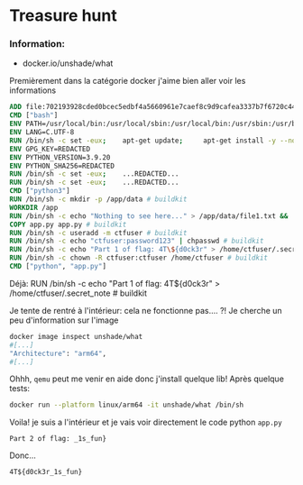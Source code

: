 # Treasure hunt

### Information:
- docker.io/unshade/what


Premièrement dans la catégorie docker j'aime bien aller voir les informations

```dockerfile
ADD file:702193928cded0bcec5edbf4a5660961e7caef8c9d9cafea3337b7f6720c4464 in / 
CMD ["bash"]
ENV PATH=/usr/local/bin:/usr/local/sbin:/usr/local/bin:/usr/sbin:/usr/bin:/sbin:/bin
ENV LANG=C.UTF-8
RUN /bin/sh -c set -eux; 	apt-get update; 	apt-get install -y --no-install-recommends 		ca-certificates 		netbase 		tzdata 	; 	rm -rf /var/lib/apt/lists/* # buildkit
ENV GPG_KEY=REDACTED
ENV PYTHON_VERSION=3.9.20
ENV PYTHON_SHA256=REDACTED
RUN /bin/sh -c set -eux; 	...REDACTED...	
RUN /bin/sh -c set -eux; 	...REDACTED...
CMD ["python3"]
RUN /bin/sh -c mkdir -p /app/data # buildkit
WORKDIR /app
RUN /bin/sh -c echo "Nothing to see here..." > /app/data/file1.txt &&     echo "Try harder!" > /app/data/file2.txt &&     echo "Getting warmer..." > /app/data/hidden.txt # buildkit
COPY app.py app.py # buildkit
RUN /bin/sh -c useradd -m ctfuser # buildkit
RUN /bin/sh -c echo "ctfuser:password123" | chpasswd # buildkit
RUN /bin/sh -c echo "Part 1 of flag: 4T\${d0ck3r" > /home/ctfuser/.secret_note # buildkit
RUN /bin/sh -c chown -R ctfuser:ctfuser /home/ctfuser # buildkit
CMD ["python", "app.py"]
```

Déjà: RUN /bin/sh -c echo "Part 1 of flag: 4T\${d0ck3r" > /home/ctfuser/.secret_note # buildkit

Je tente de rentré à l'intérieur: cela ne fonctionne pas.... ?!
Je cherche un peu d'information sur l'image 

``` bash
docker image inspect unshade/what
#[...]
"Architecture": "arm64",
#[...]
```

Ohhh, `qemu` peut me venir en aide donc j'install quelque lib!
Après quelque tests:

```bash
docker run --platform linux/arm64 -it unshade/what /bin/sh
```

Voila! je suis a l'intérieur et je vais voir directement le code python `app.py`

`Part 2 of flag: _1s_fun}`

Donc...

`4T${d0ck3r_1s_fun}`

